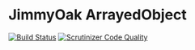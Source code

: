 # JimmyOak ArrayedObject

[![Build Status](https://travis-ci.org/jimmyoak/arrayed-object.svg?branch=master)](https://travis-ci.org/jimmyoak/arrayed-object)
[![Scrutinizer Code Quality](https://scrutinizer-ci.com/g/jimmyoak/arrayed-object/badges/quality-score.png?b=master)](https://scrutinizer-ci.com/g/jimmyoak/arrayed-object/?branch=master)
